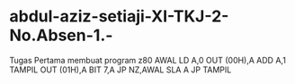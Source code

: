 # abdul-aziz-setiaji-XI-TKJ-2-No.Absen-1.-
Tugas Pertama membuat program z80
AWAL	LD A,0
	OUT (00H),A
	ADD A,1
TAMPIL	OUT (01H),A
	BIT 7,A
	JP NZ,AWAL
	SLA A
	JP TAMPIL
